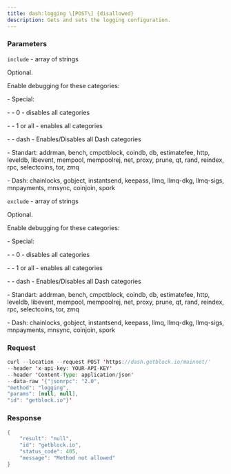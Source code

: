 ```yaml
---
title: dash:logging \[POST\] {disallowed}
description: Gets and sets the logging configuration.
---
```


### Parameters


`include` - array of strings

Optional.

Enable debugging for these categories:

\- Special:

\- - 0 - disables all categories

\- - 1 or all - enables all categories

\- - dash - Enables/Disables all Dash categories

\- Standart: addrman, bench, cmpctblock, coindb, db, estimatefee, http,
leveldb, libevent, mempool, mempoolrej, net, proxy, prune, qt, rand,
reindex, rpc, selectcoins, tor, zmq

\- Dash: chainlocks, gobject, instantsend, keepass, llmq, llmq-dkg,
llmq-sigs, mnpayments, mnsync, coinjoin, spork

`exclude` - array of strings

Optional.

Enable debugging for these categories:

\- Special:

\- - 0 - disables all categories

\- - 1 or all - enables all categories

\- - dash - Enables/Disables all Dash categories

\- Standart: addrman, bench, cmpctblock, coindb, db, estimatefee, http,
leveldb, libevent, mempool, mempoolrej, net, proxy, prune, qt, rand,
reindex, rpc, selectcoins, tor, zmq

\- Dash: chainlocks, gobject, instantsend, keepass, llmq, llmq-dkg,
llmq-sigs, mnpayments, mnsync, coinjoin, spork

### Request

``` java
curl --location --request POST 'https://dash.getblock.io/mainnet/' 
--header 'x-api-key: YOUR-API-KEY' 
--header 'Content-Type: application/json' 
--data-raw '{"jsonrpc": "2.0",
"method": "logging",
"params": [null, null],
"id": "getblock.io"}'
```

###  Response

``` java
{
    "result": "null",
    "id": "getblock.io",
    "status_code": 405,
    "message": "Method not allowed"
}
```

